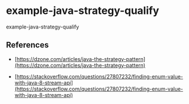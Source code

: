 # example-java-strategy-qualify

example-java-strategy-qualify


## References

- [https://dzone.com/articles/java-the-strategy-pattern](https://dzone.com/articles/java-the-strategy-pattern)

- [https://stackoverflow.com/questions/27807232/finding-enum-value-with-java-8-stream-api](https://stackoverflow.com/questions/27807232/finding-enum-value-with-java-8-stream-api)